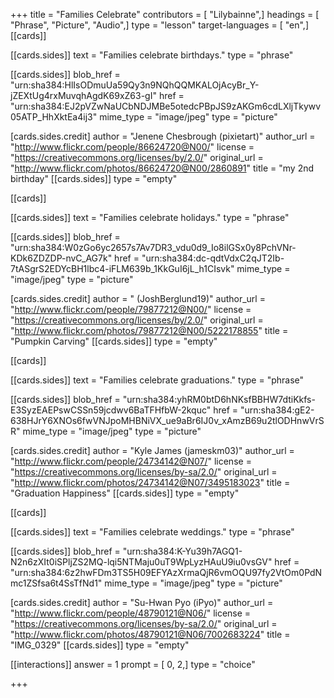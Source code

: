 +++
title = "Families Celebrate"
contributors = [ "Lilybainne",]
headings = [ "Phrase", "Picture", "Audio",]
type = "lesson"
target-languages = [ "en",]
[[cards]]

[[cards.sides]]
text = "Families celebrate birthdays."
type = "phrase"

[[cards.sides]]
blob_href = "urn:sha384:HlIsODmuUa59Qy3n9NQhQQMKALOjAcyBr_Y-jZEXtUg4rxMuvqhAgdK69xZ63-gI"
href = "urn:sha384:EJ2pVZwNaUCbNDJMBe5otedcPBpJS9zAKGm6cdLXljTkywv05ATP_HhXktEa4ij3"
mime_type = "image/jpeg"
type = "picture"

[cards.sides.credit]
author = "Jenene Chesbrough (pixietart)"
author_url = "http://www.flickr.com/people/86624720@N00/"
license = "https://creativecommons.org/licenses/by/2.0/"
original_url = "http://www.flickr.com/photos/86624720@N00/2860891"
title = "my 2nd birthday"
[[cards.sides]]
type = "empty"

[[cards]]

[[cards.sides]]
text = "Families celebrate holidays."
type = "phrase"

[[cards.sides]]
blob_href = "urn:sha384:W0zGo6yc2657s7Av7DR3_vdu0d9_Io8ilGSx0y8PchVNr-KDk6ZDZDP-nvC_AG7k"
href = "urn:sha384:dc-qdtVdxC2qJT2Ib-7tASgrS2EDYcBH1lbc4-iFLM639b_1KkGuI6jL_h1CIsvk"
mime_type = "image/jpeg"
type = "picture"

[cards.sides.credit]
author = " (JoshBerglund19)"
author_url = "http://www.flickr.com/people/79877212@N00/"
license = "https://creativecommons.org/licenses/by/2.0/"
original_url = "http://www.flickr.com/photos/79877212@N00/5222178855"
title = "Pumpkin Carving"
[[cards.sides]]
type = "empty"

[[cards]]

[[cards.sides]]
text = "Families celebrate graduations."
type = "phrase"

[[cards.sides]]
blob_href = "urn:sha384:yhRM0btD6hNKsfBBHW7dtiKkfs-E3SyzEAEPswCSSn59jcdwv6BaTFHfbW-2kquc"
href = "urn:sha384:gE2-638HJrY6XNOs6fwVNJpoMHBNiVX_ue9aBr6IJ0v_xAmzB69u2tlODHnwVrSR"
mime_type = "image/jpeg"
type = "picture"

[cards.sides.credit]
author = "Kyle James (jameskm03)"
author_url = "http://www.flickr.com/people/24734142@N07/"
license = "https://creativecommons.org/licenses/by-sa/2.0/"
original_url = "http://www.flickr.com/photos/24734142@N07/3495183023"
title = "Graduation Happiness"
[[cards.sides]]
type = "empty"

[[cards]]

[[cards.sides]]
text = "Families celebrate weddings."
type = "phrase"

[[cards.sides]]
blob_href = "urn:sha384:K-Yu39h7AGQ1-N2n6zXIt0iSPljZS2MQ-lqi5NTMaju0uT9WpLyzHAuU9iu0vsGV"
href = "urn:sha384:6z2hwFDm3TS5H09EFYAzXrmaQjR6vmOQU97fy2VtOm0PdNmc1ZSfsa6t4SsTfNd1"
mime_type = "image/jpeg"
type = "picture"

[cards.sides.credit]
author = "Su-Hwan Pyo (iPyo)"
author_url = "http://www.flickr.com/people/48790121@N06/"
license = "https://creativecommons.org/licenses/by-sa/2.0/"
original_url = "http://www.flickr.com/photos/48790121@N06/7002683224"
title = "IMG_0329"
[[cards.sides]]
type = "empty"

[[interactions]]
answer = 1
prompt = [ 0, 2,]
type = "choice"

+++
